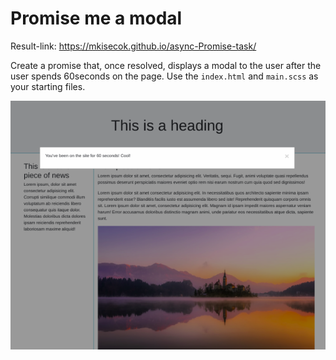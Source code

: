 # Promise me a modal

Result-link: https://mkisecok.github.io/async-Promise-task/


Create a promise that, once resolved, displays a modal to the user after the user spends 60seconds on the page. Use the `index.html` and `main.scss` as your starting files. 

![Modal](reference-images/modal.png)



